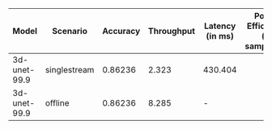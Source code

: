 | Model        | Scenario     |   Accuracy |   Throughput | Latency (in ms)   | Power Efficiency (in samples/J)   | TEST01   |
|--------------|--------------|------------|--------------|-------------------|-----------------------------------|----------|
| 3d-unet-99.9 | singlestream |    0.86236 |        2.323 | 430.404           |                                   | passed   |
| 3d-unet-99.9 | offline      |    0.86236 |        8.285 | -                 |                                   | passed   |